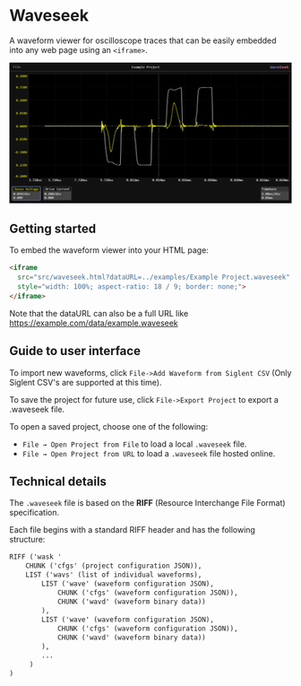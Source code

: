 # Waveseek
A waveform viewer for oscilloscope traces that can be easily embedded into any web page using an `<iframe>`.

![Example](doc/example.png)

## Getting started

To embed the waveform viewer into your HTML page:

```html
<iframe
  src="src/waveseek.html?dataURL=../examples/Example Project.waveseek"
  style="width: 100%; aspect-ratio: 18 / 9; border: none;">
</iframe>
```
Note that the dataURL can also be a full URL like https://example.com/data/example.waveseek

## Guide to user interface
To import new waveforms, click `File->Add Waveform from Siglent CSV` (Only Siglent CSV's are supported at this time).

To save the project for future use, click `File->Export Project` to export a .waveseek file.

To open a saved project, choose one of the following:
  - `File → Open Project from File` to load a local `.waveseek` file.
  - `File → Open Project from URL` to load a `.waveseek` file hosted online.

## Technical details
The `.waveseek` file is based on the **RIFF** (Resource Interchange File Format) specification.

Each file begins with a standard RIFF header and has the following structure:
```
RIFF ('wask '
    CHUNK ('cfgs' (project configuration JSON)),
    LIST ('wavs' (list of individual waveforms),
        LIST ('wave' (waveform configuration JSON),
            CHUNK ('cfgs' (waveform configuration JSON)),
            CHUNK ('wavd' (waveform binary data))
        ),
        LIST ('wave' (waveform configuration JSON),
            CHUNK ('cfgs' (waveform configuration JSON)),
            CHUNK ('wavd' (waveform binary data))
        ),
        ...
     )
)
```